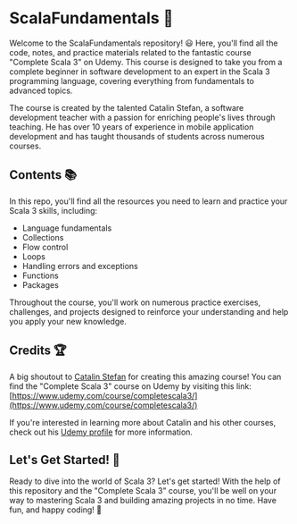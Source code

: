# ScalaFundamentals 🚀

Welcome to the ScalaFundamentals repository! 😃 Here, you'll find all the code, notes, and practice materials related to the fantastic course "Complete Scala 3" on Udemy. This course is designed to take you from a complete beginner in software development to an expert in the Scala 3 programming language, covering everything from fundamentals to advanced topics.

The course is created by the talented Catalin Stefan, a software development teacher with a passion for enriching people's lives through teaching. He has over 10 years of experience in mobile application development and has taught thousands of students across numerous courses.

## Contents 📚

In this repo, you'll find all the resources you need to learn and practice your Scala 3 skills, including:

- Language fundamentals
- Collections
- Flow control
- Loops
- Handling errors and exceptions
- Functions
- Packages

Throughout the course, you'll work on numerous practice exercises, challenges, and projects designed to reinforce your understanding and help you apply your new knowledge.

## Credits 🏆

A big shoutout to [Catalin Stefan](https://www.udemy.com/user/catalin-stefan/) for creating this amazing course! You can find the "Complete Scala 3" course on Udemy by visiting this link: [https://www.udemy.com/course/completescala3/](https://www.udemy.com/course/completescala3/)

If you're interested in learning more about Catalin and his other courses, check out his [Udemy profile](https://www.udemy.com/user/catalin-stefan/) for more information.

## Let's Get Started! 🎉

Ready to dive into the world of Scala 3? Let's get started! With the help of this repository and the "Complete Scala 3" course, you'll be well on your way to mastering Scala 3 and building amazing projects in no time. Have fun, and happy coding! 🚀
